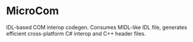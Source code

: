 # MicroCom

IDL-based COM interop codegen.
Consumes MIDL-like IDL file, generates efficient cross-platform C# interop and C++ header files.

